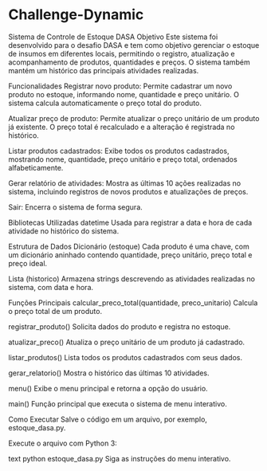 # Challenge-Dynamic

Sistema de Controle de Estoque DASA
Objetivo
Este sistema foi desenvolvido para o desafio DASA e tem como objetivo gerenciar o estoque de insumos em diferentes locais, permitindo o registro, atualização e acompanhamento de produtos, quantidades e preços. O sistema também mantém um histórico das principais atividades realizadas.

Funcionalidades
Registrar novo produto:
Permite cadastrar um novo produto no estoque, informando nome, quantidade e preço unitário. O sistema calcula automaticamente o preço total do produto.

Atualizar preço de produto:
Permite atualizar o preço unitário de um produto já existente. O preço total é recalculado e a alteração é registrada no histórico.

Listar produtos cadastrados:
Exibe todos os produtos cadastrados, mostrando nome, quantidade, preço unitário e preço total, ordenados alfabeticamente.

Gerar relatório de atividades:
Mostra as últimas 10 ações realizadas no sistema, incluindo registros de novos produtos e atualizações de preços.

Sair:
Encerra o sistema de forma segura.

Bibliotecas Utilizadas
datetime
Usada para registrar a data e hora de cada atividade no histórico do sistema.

Estrutura de Dados
Dicionário (estoque)
Cada produto é uma chave, com um dicionário aninhado contendo quantidade, preço unitário, preço total e preço ideal.

Lista (historico)
Armazena strings descrevendo as atividades realizadas no sistema, com data e hora.

Funções Principais
calcular_preco_total(quantidade, preco_unitario)
Calcula o preço total de um produto.

registrar_produto()
Solicita dados do produto e registra no estoque.

atualizar_preco()
Atualiza o preço unitário de um produto já cadastrado.

listar_produtos()
Lista todos os produtos cadastrados com seus dados.

gerar_relatorio()
Mostra o histórico das últimas 10 atividades.

menu()
Exibe o menu principal e retorna a opção do usuário.

main()
Função principal que executa o sistema de menu interativo.

Como Executar
Salve o código em um arquivo, por exemplo, estoque_dasa.py.

Execute o arquivo com Python 3:

text
python estoque_dasa.py
Siga as instruções do menu interativo.
